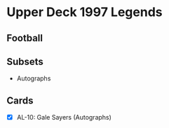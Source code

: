 # Upper Deck 1997 Legends
## Football

## Subsets

- Autographs

## Cards

- [x] AL-10: Gale Sayers (Autographs)<br>
